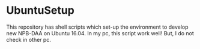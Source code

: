 # UbuntuSetup
This repository has shell scripts which set-up the environment to develop new NPB-DAA on Ubuntu 16.04.
In my pc, this script work well!
But, I do not check in other pc.
